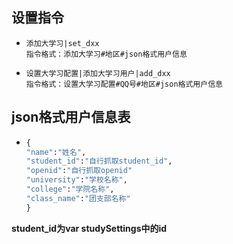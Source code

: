 ## 设置指令

- ```
  添加大学习|set_dxx
  指令格式：添加大学习#地区#json格式用户信息
  ```

- ```
  设置大学习配置|添加大学习用户|add_dxx
  指令格式：设置大学习配置#QQ号#地区#json格式用户信息
  ```
## json格式用户信息表
- ```py
  {
  "name":"姓名",
  "student_id":"自行抓取student_id",
  "openid":"自行抓取openid"
  "university":"学校名称",
  "college":"学院名称",
  "class_name":"团支部名称"
  }

**student_id为var studySettings中的id**